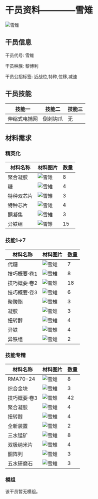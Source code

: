 # 干员资料————雪雉

![雪雉](./oprImages/雪雉.png)

## 干员信息

干员代号: 雪雉

干员种族: 黎博利

干员公招标签: 近战位,特种,位移,减速

## 干员技能

| 技能一       | 技能二   | 技能三 |
| ------------ | -------- | ------ |
| 伸缩式电捕网 | 倒刺钩爪 | 无 |

## 材料需求

### 精英化

| 材料名称      | 材料图片 | 数量  |
|---------|---------|-----|
| 聚合凝胶 | ![雪雉](./matIcons/聚合凝胶.png)  |   8  |
| 糖 | ![雪雉](./matIcons/糖.png)  |   4  |
| 特种双芯片 | ![雪雉](./matIcons/特种双芯片.png)  |   3  |
| 特种芯片 | ![雪雉](./matIcons/特种芯片.png)  |   4  |
| 酮凝集 | ![雪雉](./matIcons/酮凝集.png)  |   3  |
| 异铁组 | ![雪雉](./matIcons/异铁组.png)  |   15  |

### 技能1→7

| 材料名称      | 材料图片 | 数量  |
|---------|---------|-----|
| 代糖 | ![雪雉](./matIcons/代糖.png)  |   7  |
| 技巧概要·卷1 | ![雪雉](./matIcons/技巧概要·卷1.png)  |   8  |
| 技巧概要·卷2 | ![雪雉](./matIcons/技巧概要·卷2.png)  |   18  |
| 技巧概要·卷3 | ![雪雉](./matIcons/技巧概要·卷3.png)  |   6  |
| 聚酸酯 | ![雪雉](./matIcons/聚酸酯.png)  |   3  |
| 凝胶 | ![雪雉](./matIcons/凝胶.png)  |   3  |
| 扭转醇 | ![雪雉](./matIcons/扭转醇.png)  |   4  |
| 异铁 | ![雪雉](./matIcons/异铁.png)  |   4  |
| 异铁组 | ![雪雉](./matIcons/异铁组.png)  |   2  |

### 技能专精

| 材料名称      | 材料图片 | 数量  |
|---------|---------|-----|
| RMA70-24 | ![雪雉](./matIcons/RMA70-24.png)  |   8  |
| 炽合金块 | ![雪雉](./matIcons/炽合金块.png)  |   3  |
| 技巧概要·卷3 | ![雪雉](./matIcons/技巧概要·卷3.png)  |   42  |
| 聚合凝胶 | ![雪雉](./matIcons/聚合凝胶.png)  |   4  |
| 扭转醇 | ![雪雉](./matIcons/扭转醇.png)  |   4  |
| 全新装置 | ![雪雉](./matIcons/全新装置.png)  |   2  |
| 三水锰矿 | ![雪雉](./matIcons/三水锰矿.png)  |   8  |
| 双极纳米片 | ![雪雉](./matIcons/双极纳米片.png)  |   4  |
| 酮阵列 | ![雪雉](./matIcons/酮阵列.png)  |   3  |
| 五水研磨石 | ![雪雉](./matIcons/五水研磨石.png)  |   3  |

### 模组

该干员暂无模组。

